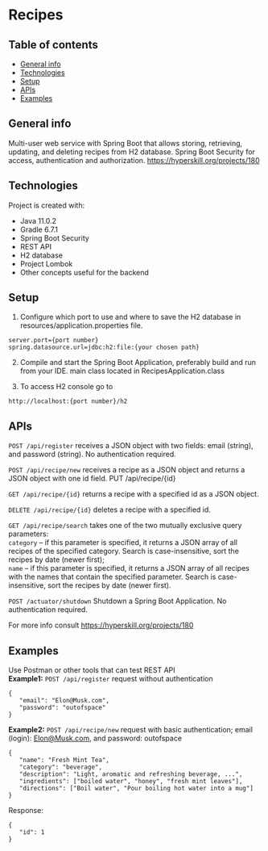 # Recipes

## Table of contents
* [General info](#general-info)
* [Technologies](#technologies)
* [Setup](#setup)
* [APIs](#api)
* [Examples](#examples)

## General info
Multi-user web service with Spring Boot that allows storing, retrieving, updating, and deleting recipes from H2 database. Spring Boot Security for access, authentication and authorization. 
https://hyperskill.org/projects/180
	
## Technologies
Project is created with:
* Java 11.0.2
* Gradle 6.7.1
* Spring Boot Security
* REST API
* H2 database
* Project Lombok
* Other concepts useful for the backend
	
## Setup
1. Configure which port to use and where to save the H2 database in resources/application.properties file.
```
server.port={port number}
spring.datasource.url=jdbc:h2:file:{your chosen path}
```
2. Compile and start the Spring Boot Application, preferably build and run from your IDE. main class located in RecipesApplication.class

3. To access H2 console go to 
```
http://localhost:{port number}/h2
```

## APIs
``POST /api/register`` receives a JSON object with two fields: email (string), and password (string). No authentication required.

``POST /api/recipe/new`` receives a recipe as a JSON object and returns a JSON object with one id field.
PUT /api/recipe/{id}

``GET /api/recipe/{id}`` returns a recipe with a specified id as a JSON object.

``DELETE /api/recipe/{id}`` deletes a recipe with a specified id.

``GET /api/recipe/search`` takes one of the two mutually exclusive query parameters:  
``category`` – if this parameter is specified, it returns a JSON array of all recipes of the specified category. Search is case-insensitive, sort the recipes by date (newer first);  
``name`` – if this parameter is specified, it returns a JSON array of all recipes with the names that contain the specified parameter. Search is case-insensitive, sort the recipes by date (newer first).

``POST /actuator/shutdown`` Shutdown a Spring Boot Application. No authentication required.  

For more info consult https://hyperskill.org/projects/180  

## Examples
Use Postman or other tools that can test REST API  
**Example1:** ``POST /api/register`` request without authentication
````
{
   "email": "Elon@Musk.com",
   "password": "outofspace"
}
````

**Example2:** ``POST /api/recipe/new`` request with basic authentication; email (login): Elon@Musk.com, and password: outofspace
````
{
   "name": "Fresh Mint Tea",
   "category": "beverage",
   "description": "Light, aromatic and refreshing beverage, ...",
   "ingredients": ["boiled water", "honey", "fresh mint leaves"],
   "directions": ["Boil water", "Pour boiling hot water into a mug"]
}
````
Response:
````
{
   "id": 1
}
````
